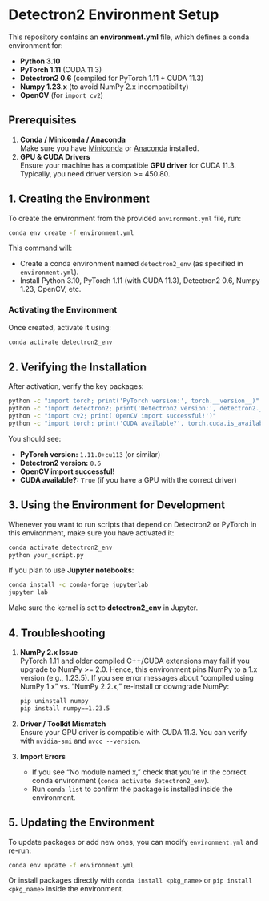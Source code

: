 # Detectron2 Environment Setup

This repository contains an **environment.yml** file, which defines a conda environment for:
- **Python 3.10**  
- **PyTorch 1.11** (CUDA 11.3)  
- **Detectron2 0.6** (compiled for PyTorch 1.11 + CUDA 11.3)  
- **Numpy 1.23.x** (to avoid NumPy 2.x incompatibility)  
- **OpenCV** (for `import cv2`)

## Prerequisites

1. **Conda / Miniconda / Anaconda**  
   Make sure you have [Miniconda](https://docs.conda.io/en/latest/miniconda.html) or [Anaconda](https://www.anaconda.com) installed.
2. **GPU & CUDA Drivers**  
   Ensure your machine has a compatible **GPU driver** for CUDA 11.3. Typically, you need driver version >= 450.80.

## 1. Creating the Environment

To create the environment from the provided `environment.yml` file, run:

```bash
conda env create -f environment.yml
```

This command will:
- Create a conda environment named `detectron2_env` (as specified in `environment.yml`).
- Install Python 3.10, PyTorch 1.11 (with CUDA 11.3), Detectron2 0.6, Numpy 1.23, OpenCV, etc.

### Activating the Environment

Once created, activate it using:

```bash
conda activate detectron2_env
```

## 2. Verifying the Installation

After activation, verify the key packages:

```bash
python -c "import torch; print('PyTorch version:', torch.__version__)"
python -c "import detectron2; print('Detectron2 version:', detectron2.__version__)"
python -c "import cv2; print('OpenCV import successful!')"
python -c "import torch; print('CUDA available?', torch.cuda.is_available())"
```

You should see:
- **PyTorch version:** `1.11.0+cu113` (or similar)  
- **Detectron2 version:** `0.6`  
- **OpenCV import successful!**  
- **CUDA available?:** `True` (if you have a GPU with the correct driver)

## 3. Using the Environment for Development

Whenever you want to run scripts that depend on Detectron2 or PyTorch in this environment, make sure you have activated it:

```bash
conda activate detectron2_env
python your_script.py
```

If you plan to use **Jupyter notebooks**:
```bash
conda install -c conda-forge jupyterlab
jupyter lab
```
Make sure the kernel is set to **detectron2_env** in Jupyter.

## 4. Troubleshooting

1. **NumPy 2.x Issue**  
   PyTorch 1.11 and older compiled C++/CUDA extensions may fail if you upgrade to NumPy >= 2.0. Hence, this environment pins NumPy to a 1.x version (e.g., 1.23.5). If you see error messages about “compiled using NumPy 1.x” vs. “NumPy 2.2.x,” re-install or downgrade NumPy:
   ```bash
   pip uninstall numpy
   pip install numpy==1.23.5
   ```

2. **Driver / Toolkit Mismatch**  
   Ensure your GPU driver is compatible with CUDA 11.3. You can verify with `nvidia-smi` and `nvcc --version`.

3. **Import Errors**  
   - If you see “No module named x,” check that you’re in the correct conda environment (`conda activate detectron2_env`).  
   - Run `conda list` to confirm the package is installed inside the environment.

## 5. Updating the Environment

To update packages or add new ones, you can modify `environment.yml` and re-run:
```bash
conda env update -f environment.yml
```
Or install packages directly with `conda install <pkg_name>` or `pip install <pkg_name>` inside the environment.


